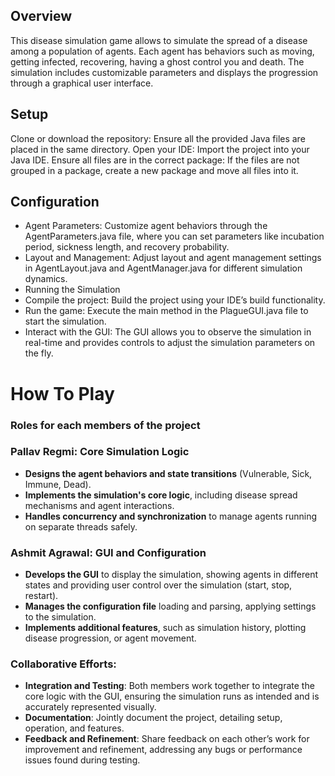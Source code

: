 ## Overview
This disease simulation game allows to simulate the spread of a disease among a population of agents. Each agent has behaviors such as moving, getting infected, recovering, having a ghost control you and death. The simulation includes customizable parameters and displays the progression through a graphical user interface.


## Setup
Clone or download the repository: Ensure all the provided Java files are placed in the same directory.
Open your IDE: Import the project into your Java IDE.
Ensure all files are in the correct package: If the files are not grouped in a package, create a new package and move all files into it.

## Configuration
* Agent Parameters: Customize agent behaviors through the AgentParameters.java file, where you can set parameters like incubation period, sickness length, and recovery probability.
* Layout and Management: Adjust layout and agent management settings in AgentLayout.java and AgentManager.java for different simulation dynamics.
* Running the Simulation
* Compile the project: Build the project using your IDE’s build functionality.
* Run the game: Execute the main method in the PlagueGUI.java file to start the simulation.
* Interact with the GUI: The GUI allows you to observe the simulation in real-time and provides controls to     adjust the simulation parameters on the fly.

# How To Play



### **Roles for each members of the project**

### Pallav Regmi: Core Simulation Logic
- **Designs the agent behaviors and state transitions** (Vulnerable, Sick, Immune, Dead).
- **Implements the simulation's core logic**, including disease spread mechanisms and agent interactions.
- **Handles concurrency and synchronization** to manage agents running on separate threads safely.

### Ashmit Agrawal: GUI and Configuration
- **Develops the GUI** to display the simulation, showing agents in different states and providing user control over the simulation (start, stop, restart).
- **Manages the configuration file** loading and parsing, applying settings to the simulation.
- **Implements additional features**, such as simulation history, plotting disease progression, or agent movement.

### Collaborative Efforts:
- **Integration and Testing**: Both members work together to integrate the core logic with the GUI, ensuring the simulation runs as intended and is accurately represented visually.
- **Documentation**: Jointly document the project, detailing setup, operation, and features.
- **Feedback and Refinement**: Share feedback on each other’s work for improvement and refinement, addressing any bugs or performance issues found during testing.






